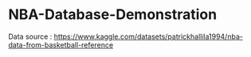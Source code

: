 # NBA-Database-Demonstration
Data source : https://www.kaggle.com/datasets/patrickhallila1994/nba-data-from-basketball-reference
